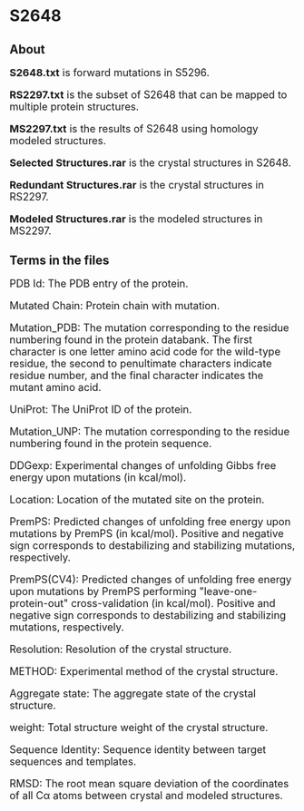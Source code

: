# S2648

## About

<font size=4>

**S2648.txt** is forward mutations in S5296.

**RS2297.txt** is the subset of S2648 that can be mapped to multiple protein structures.

**MS2297.txt** is the results of S2648 using homology modeled structures.

**Selected Structures.rar** is the crystal structures in S2648.

**Redundant Structures.rar** is the crystal structures in RS2297.

**Modeled Structures.rar** is the modeled structures in MS2297.

</font> 

## Terms in the files

<font size=4>

PDB Id: The PDB entry of the protein.

Mutated Chain: Protein chain with mutation.

Mutation_PDB: The mutation corresponding to the residue numbering found in the protein databank. The first character is one letter amino acid code for the wild-type residue, the second to penultimate characters indicate residue number, and the final character indicates the mutant amino acid.

UniProt: The UniProt ID of the protein.

Mutation_UNP: The mutation corresponding to the residue numbering found in the protein sequence.

DDGexp: Experimental changes of unfolding Gibbs free energy upon mutations (in kcal/mol).

Location: Location of the mutated site on the protein.

PremPS: Predicted changes of unfolding free energy upon mutations by PremPS (in kcal/mol). Positive and negative sign corresponds to destabilizing and stabilizing mutations, respectively. 

PremPS(CV4): Predicted changes of unfolding free energy upon mutations by PremPS performing "leave-one-protein-out" cross-validation (in kcal/mol). Positive and negative sign corresponds to destabilizing and stabilizing mutations, respectively. 

Resolution: Resolution of the crystal structure.

METHOD: Experimental method of the crystal structure.

Aggregate state: The aggregate state of the crystal structure.

weight: Total structure weight of the crystal structure.

Sequence Identity: Sequence identity between target sequences and templates.

RMSD: The root mean square deviation of the coordinates of all Cα atoms between crystal and modeled structures.

<font>